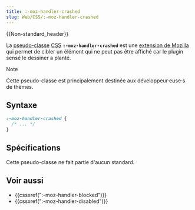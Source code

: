 ```yaml
---
title: :-moz-handler-crashed
slug: Web/CSS/:-moz-handler-crashed
---
```


{{Non-standard_header}}

La [pseudo-classe](/fr/docs/Web/CSS/Pseudo-classes) [CSS](/fr/docs/Web/CSS) **`:-moz-handler-crashed`** est une [extension de Mozilla](/fr/docs/Web/CSS/Reference/Mozilla_extensions) qui permet de cibler un élément qui ne peut pas être affiché car le plugin sensé le dessiner a planté.

> [!NOTE]
> Cette pseudo-classe est principalement destinée aux développeur·euse·s de thèmes.

## Syntaxe

```css
:-moz-handler-crashed {
  /* ... */
}
```

## Spécifications

Cette pseudo-classe ne fait partie d'aucun standard.

## Voir aussi

- {{cssxref(":-moz-handler-blocked")}}
- {{cssxref(":-moz-handler-disabled")}}
